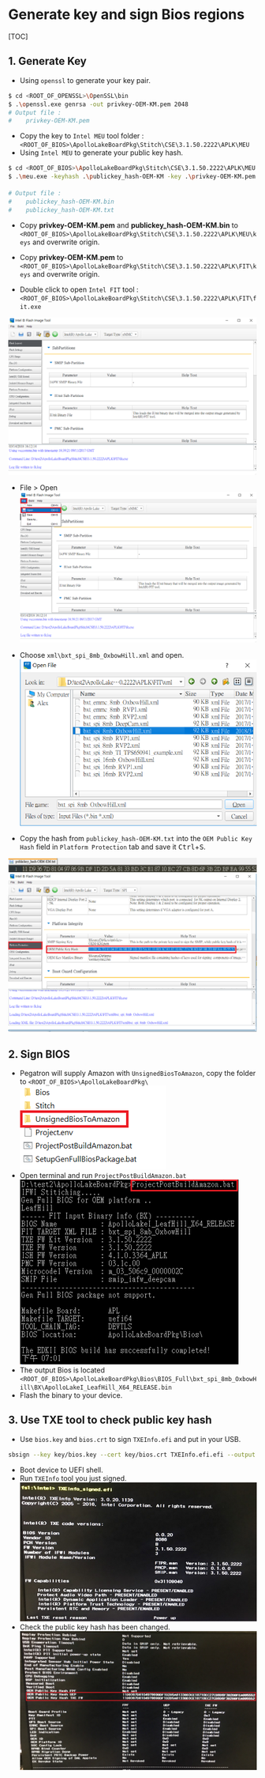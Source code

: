 # Generate key and sign Bios regions

[TOC]

## 1. Generate Key

- Using `openssl` to generate your key pair.

``` bash
$ cd <ROOT_OF_OPENSSL>\OpenSSL\bin
$ .\openssl.exe genrsa -out privkey-OEM-KM.pem 2048
# Output file : 
#    privkey-OEM-KM.pem
```

- Copy the key to `Intel MEU` tool folder :
  `<ROOT_OF_BIOS>\ApolloLakeBoardPkg\Stitch\CSE\3.1.50.2222\APLK\MEU`
- Using `Intel MEU` to generate your public key hash.

``` bash
$ cd <ROOT_OF_BIOS>\ApolloLakeBoardPkg\Stitch\CSE\3.1.50.2222\APLK\MEU
$ .\meu.exe -keyhash .\publickey_hash-OEM-KM -key .\privkey-OEM-KM.pem

# Output file : 
#    publickey_hash-OEM-KM.bin
#    publickey_hash-OEM-KM.txt
```

- Copy **privkey-OEM-KM.pem** and **publickey_hash-OEM-KM.bin** to
`<ROOT_OF_BIOS>\ApolloLakeBoardPkg\Stitch\CSE\3.1.50.2222\APLK\MEU\keys` and overwrite origin.

- Copy **privkey-OEM-KM.pem** to
`<ROOT_OF_BIOS>\ApolloLakeBoardPkg\Stitch\CSE\3.1.50.2222\APLK\FIT\keys` and overwrite origin.

- Double click to open `Intel FIT` tool :
`<ROOT_OF_BIOS>\ApolloLakeBoardPkg\Stitch\CSE\3.1.50.2222\APLK\FIT\fit.exe`

![Alt text|center|600x350](images/1521015148693.png)

- File  > Open
![Alt text|center|600x350](images/1521015239339.png)

- Choose `xml\bxt_spi_8mb_OxbowHill.xml` and open.
![Alt text|center|600x350](images/1521015264852.png)

- Copy the hash from `publickey_hash-OEM-KM.txt` into the `OEM Public Key Hash` field in `Platform Protection` tab and save it <kbd>Ctrl</kbd>+<kbd>S</kbd>.

![Alt text|center|800x50](images/1521015389517.png)
![Alt text|center|600x350](images/1521015449789.png)

## 2. Sign BIOS

- Pegatron will supply Amazon with `UnsignedBiosToAmazon`, copy the folder to `<ROOT_OF_BIOS>\ApolloLakeBoardPkg\`
![Alt text|center](images/1521025243163.png)
- Open terminal and run `ProjectPostBuildAmazon.bat`
![Alt text|center](images/1521025453561.png)
- The output Bios is located `<ROOT_OF_BIOS>\ApolloLakeBoardPkg\Bios\BIOS_Full\bxt_spi_8mb_OxbowHill\BX\ApolloLakeI_LeafHill_X64_RELEASE.bin`
- Flash the binary to your device.

## 3. Use TXE tool to check public key hash

- Use `bios.key` and `bios.crt` to sign `TXEInfo.efi` and put in your USB.

```bash
sbsign --key key/bios.key --cert key/bios.crt TXEInfo.efi.efi --output TXEInfo_signed.efi
```

- Boot device to UEFI shell.
- Run `TXEInfo` tool you just signed.
![Alt text|center|600x350](images/1521026081051.png)
- Check the public key hash has been changed.
![Alt text|center|600x350](images/1521026142093.png)
